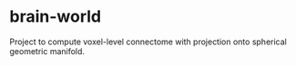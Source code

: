 # brain-world
Project to compute voxel-level connectome with projection onto spherical geometric manifold.
